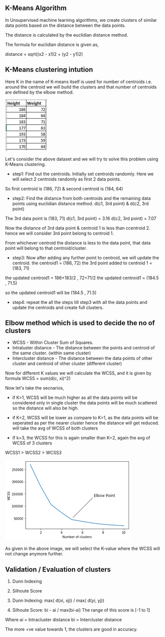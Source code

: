 ## K-Means Algorithm

In Unsupervised machine learning algorithms, we create clusters of similar data points based on the distance between the data points.

The distance is calculated by the euclidian distance method.

The formula for euclidian distance is given as,

distance = sqrt((x2 - x1)2 + (y2 - y1)2)

## K-Means clustering intution

Here K in the name of K-means itself is used for number of centroids i.e. around the centroid we will build the clusters
and that number of centroids are defined by the elbow method.

![Alt text](image.png)

Let's consider the above dataset and we will try to solve this problem using K-Means clustering.

- step1: Find out the centroids. Initially set centroids randomly. Here we will select 2 centroids randomly as first 2 data points.

So first centroid is (186, 72) & second centroid is (184, 64)

- step2: Find the distance from both centroids and the remaining data points using euclidian distance method.
d(c1, 3rd point) & d(c2, 3rd point)

The 3rd data point is (183, 71)
d(c1, 3rd point) = 3.16
d(c2, 3rd point) = 7.07

Now the distance of 3rd data point & centroid 1 is less than ccentroid 2.
hence we will consider 3rd point belong to centroid 1.

From whichever centroid the distance is less to the data point, that data point will belong to that centroid/cluster.


- step3: Now after adding any further point to centroid, we will update the centroid.
the centroid1 = (186, 72)
the 3rd point added to centroid 1 = (183, 71)

the updated centroid1 = 186+183/2 , 72+71/2
the updated centroid1 = (184.5 , 71.5)

so the updated centroid1 will be (184.5 , 71.5)


- step4: repeat the all the steps till step3 with all the data points and update the centroids and create full clusters.


## Elbow method which is used to decide the no of clusters

- WCSS - Within Cluster Sum of Squares.
- Intraluster distance - The distance between the points and centroid of the same cluster. (within same cluster)
- Intercluster distance - The distance between the data points of other cluster and centroid of other cluster (different cluster)

Now for different K values we will calculate the WCSS, and it is given by formula
WCSS = sum(d(c, xi)^2)

Now let's take the secnarios,

- if K=1, WCSS will be much higher as all the data points will be considered only in single cluster the data points will be much scattered so the distance will also be high.

- if K=2, WCSS will be lower as compare to K=1, as the data points will be seperated as per the nearer cluster hence the distance will get reduced. will take the avg of WCSS of both clusters

- If k=3, the WCSS for this is again smaller than K=2, again the avg of WCSS of 3 clusters

WCSS1 > WCSS2 > WCSS3

![Alt text](<43191elbow_img (1).png>)

As given in the above image, we will select the K-value where the WCSS will not change anymore further.


## Validation / Evaluation of clusters

1) Dunn Indexing
2) Silhoute Score

1) Dunn Indexing: max( d(xi, xj)) / max( d(yi, yj))

2) Silhoute Score: bi - ai / max(bi-ai) 
The range of this score is [-1 to 1]

Where ai = Intracluster distance
bi = Intercluster distance

The more +ve value towards 1, the clusters are good in accuracy.